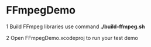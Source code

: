 # FFmpegDemo

1 Build FFmpeg libraries use command **./build-ffmpeg.sh**

2 Open FFmpegDemo.xcodeproj to run your test demo